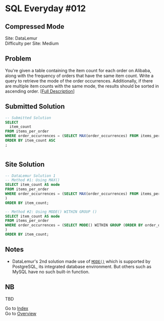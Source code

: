 # SQL Everyday \#012

## Compressed Mode

Site: DataLemur\
Difficulty per Site: Medium

## Problem

You're given a table containing the item count for each order on Alibaba, along with the frequency of orders that have the same item count. Write a query to retrieve the mode of the order occurrences. Additionally, if there are multiple item counts with the same mode, the results should be sorted in ascending order. [[Full Description](https://datalemur.com/questions/alibaba-compressed-mode)]

## Submitted Solution

```sql
-- Submitted Solution
SELECT
  item_count
FROM items_per_order
WHERE order_occurrences = (SELECT MAX(order_occurrences) FROM items_per_order)
ORDER BY item_count ASC
;



```

## Site Solution

```sql
-- DataLemur Solution 1
-- Method #1: Using MAX()
SELECT item_count AS mode
FROM items_per_order
WHERE order_occurrences = (SELECT MAX(order_occurrences) FROM items_per_order
)
ORDER BY item_count;

-- Method #2: Using MODE() WITHIN GROUP ()
SELECT item_count AS mode
FROM items_per_order
WHERE order_occurrences = (SELECT MODE() WITHIN GROUP (ORDER BY order_occurrences DESC) FROM items_per_order
)
ORDER BY item_count;
```

## Notes

* DataLemur's 2nd solution made use of [`MODE()`](https://www.postgresql.org/docs/9.5/functions-aggregate.html) which is supported by PostgreSQL, its integrated database environment. But others such as MySQL have no such built-in function.

## NB

TBD

Go to [Index](../?tab=readme-ov-file#index)\
Go to [Overview](../?tab=readme-ov-file)

